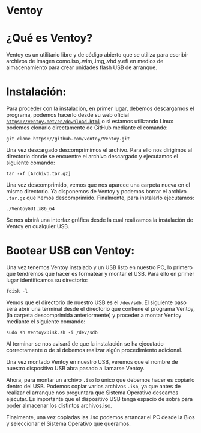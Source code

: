 # Ventoy 

# ¿Qué es Ventoy?

Ventoy es un utilitario libre y de código abierto que se utiliza para escribir archivos de imagen como.iso,.wim,.img,.vhd y.efi en medios 
de almacenamiento para crear unidades flash USB de arranque.

# Instalación:

Para proceder con la instalación, en primer lugar, debemos descargarnos el programa, podemos hacerlo desde su web oficial
[`https://ventoy.net/en/download.html`](https://ventoy.net/en/download.html) o si estamos utilizando Linux podemos clonarlo directamente de GitHub
mediante el comando:

    git clone https://github.com/ventoy/Ventoy.git
    
Una vez descargado descomprimimos el archivo. Para ello nos dirigimos al directorio donde se encuentre el archivo descargado y ejecutamos el siguiente
comando:

    tar -xf [Archivo.tar.gz]
    
Una vez descomprimido, vemos que nos aparece una carpeta nueva en el mismo directorio. Ya disponemos de Ventoy y podemos borrar el archivo `.tar.gz` que
hemos descomprimido. Finalmente, para instalarlo ejecutamos:

    ./VentoyGUI.x86_64
    
Se nos abrirá una interfaz gráfica desde la cual realizamos la instalación de Ventoy en cualquier USB.

# Bootear USB con Ventoy:

Una vez tenemos Ventoy instalado y un USB listo en nuestro PC, lo primero que tendremos que hacer es formatear y montar el USB. Para ello en primer lugar
identificamos su directorio:

    fdisk -l
    
Vemos que el directorio de nuestro USB es el `/dev/sdb`. El siguiente paso será abrir una terminal desde el directorio que contiene el programa Ventoy,
(la carpeta descomprimida anteriormente) y proceder a montar Ventoy mediante el siguiente comando:

    sudo sh Ventoy2Disk.sh -i /dev/sdb
    
Al terminar se nos avisará de que la instalación se ha ejecutado correctamente o de si debemos realizar algún procedimiento adicional.

Una vez montado Ventoy en nuestro USB, veremos que el nombre de nuestro dispositivo USB abra pasado a llamarse Ventoy.

Ahora, para montar un archivo `.iso` lo único que debemos hacer es copiarlo dentro del USB. Podemos copiar varios archivos `.iso`, ya que antes
de realizar el arranque nos preguntara que Sistema Operativo deseamos ejecutar. Es importante que el dispositivo USB tenga espacio de sobra para
poder almacenar los distintos archivos.iso.

Finalmente, una vez copiadas las .iso podemos arrancar el PC desde la Bios y seleccionar el Sistema Operativo que queramos.



 

